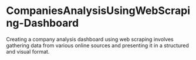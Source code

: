 # CompaniesAnalysisUsingWebScraping-Dashboard
Creating a company analysis dashboard using web scraping involves gathering data from various online sources and presenting it in a structured and visual format.
